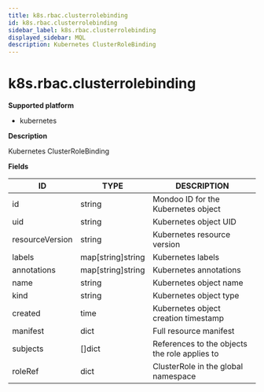 ```yaml
---
title: k8s.rbac.clusterrolebinding
id: k8s.rbac.clusterrolebinding
sidebar_label: k8s.rbac.clusterrolebinding
displayed_sidebar: MQL
description: Kubernetes ClusterRoleBinding
---
```


# k8s.rbac.clusterrolebinding

**Supported platform**

- kubernetes

**Description**

Kubernetes ClusterRoleBinding

**Fields**

| ID              | TYPE              | DESCRIPTION                                   |
| --------------- | ----------------- | --------------------------------------------- |
| id              | string            | Mondoo ID for the Kubernetes object           |
| uid             | string            | Kubernetes object UID                         |
| resourceVersion | string            | Kubernetes resource version                   |
| labels          | map[string]string | Kubernetes labels                             |
| annotations     | map[string]string | Kubernetes annotations                        |
| name            | string            | Kubernetes object name                        |
| kind            | string            | Kubernetes object type                        |
| created         | time              | Kubernetes object creation timestamp          |
| manifest        | dict              | Full resource manifest                        |
| subjects        | &#91;&#93;dict    | References to the objects the role applies to |
| roleRef         | dict              | ClusterRole in the global namespace           |
